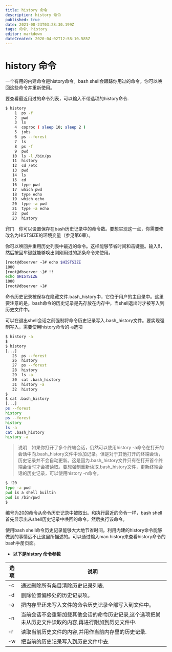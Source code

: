 ```yaml
---
title: history 命令
description: history 命令
published: true
date: 2021-08-23T03:28:30.199Z
tags: 命令, history
editor: markdown
dateCreated: 2020-04-02T12:58:10.585Z
---
```


# history 命令
一个有用的内建命令是history命令。bash shell会跟踪你用过的命令。你可以唤回这些命令并重新使用。

要查看最近用过的命令列表，可以输入不带选项的history命令.
```bash
$ history
    1  ps -f
    2  pwd
    3  ls
    4  coproc ( sleep 10; sleep 2 )
    5  jobs
    6  ps --forest
    7  ls
    8  ps -f
    9  pwd
   10  ls -l /bin/ps
   11  history
   12  cd /etc
   13  pwd
   14  ls
   15  cd
   16  type pwd
   17  which pwd
   18  type echo
   19  which echo
   20  type -a pwd
   21  type -a echo
   22  pwd
   23  history
 ```
窍门　你可以设置保存在bash历史记录中的命令数。要想实现这一点，你需要修改名为HISTSIZE的环境变量（参见第6章）。

你可以唤回并重用历史列表中最近的命令。这样能够节省时间和击键量。输入!!，然后按回车键就能够唤出刚刚用过的那条命令来使用。
```bash
[root@dbserver ~]# echo $HISTSIZE
1000
[root@dbserver ~]# !!
echo $HISTSIZE
1000
[root@dbserver ~]# 
```
命令历史记录被保存在隐藏文件.bash_history中，它位于用户的主目录中。这里要注意的是，bash命令的历史记录是先存放在内存中，当shell退出时才被写入到历史文件中。

可以在退出shell会话之前强制将命令历史记录写入.bash_history文件。要实现强制写入，需要使用history命令的-a选项

```bash
$ history -a
$
$ history
[...]
   25  ps --forest
   26  history
   27  ps --forest
   28  history
   29  ls -a
   30  cat .bash_history
   31  history -a
   32  history
$
$ cat .bash_history
[...]
ps --forest
history
ps --forest
history
ls -a
cat .bash_history
history -a
```
> 说明　如果你打开了多个终端会话，仍然可以使用history -a命令在打开的会话中向.bash_history文件中添加记录。但是对于其他打开的终端会话，历史记录并不会自动更新。这是因为.bash_history文件只有在打开首个终端会话时才会被读取。要想强制重新读取.bash_history文件，更新终端会话的历史记录，可以使用history -n命令。
```bash
$ !20
type -a pwd
pwd is a shell builtin
pwd is /bin/pwd
$
```

编号为20的命令从命令历史记录中被取出。和执行最近的命令一样，bash shell首先显示出从shell历史记录中唤回的命令，然后执行该命令。

使用bash shell命令历史记录能够大大地节省时间。利用内建的history命令能够做到的事情远不止这里所描述的。可以通过输入man history来查看history命令的bash手册页面。
- **以下是history 命令参数**

| 选项 |                                            说明                                             |
| --- | ------------------------------------------------------------------------------------------ |
| -c   | 通过删除所有条目清除历史记录列表.                                                              |
| -d   | 删除位置偏移处的历史记录项。                                                                  |
| -a   | 把内存里还未写入文件的命令历史记录全部写入到文件中。                                             |
| -n   | 当前会话不会重新加载其他会话的命令历史记录,这个选项把尚未从历史文件读取的内容,再进行附加到历史文件中. |
| -r   | 读取当前历史文件的内容,并用作当前内存里的历史记录.                                              |
| -w   | 把当前的历史记录写入到历史文件中去.                                                            |


